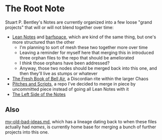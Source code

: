 # The Root Note

Stuart P. Bentley's Notes are currently organized into a few loose "grand projects" that will or will not blend together over time:

- [Lean Notes][] and [barfspace][], which are kind of the same thing, but one's more structured than the other
  - I'm planning to sort of mesh these two together more over time
  - Leaving a reminder for myself here that merging this in introduced three orphan files to the repo that should be ameliorated
  - I *think* those orphans have been addressed?
  - Anyway, those two nodes should be merged back into this one, and then they'll live as stumps or whatever
- [The Fresh Book of Bell Air][FBBA], a Discordian rite within the larger Chaos
- [Pitches and Scripts][], a repo I've decided to merge in piece by uncommitted piece instead of going all Lean Notes with it
- [The Left Side of the Notes][fyidust]

## Also

[my-old-bad-ideas.md][], which has a lineage dating back to when these files actually had *names*, is currently home base for merging a bunch of further projects into this one.

[Lean Notes]: f00c3d23-8848-4bb4-8d7a-d009f7344374.md
[barfspace]: 7f9a66a0-38fc-49e0-8489-270cdd3036ee.md
[FBBA]: 45fc3859-ce9b-4317-afd9-7d3f52dc5dd2.md
[fyidust]: d601d7ba-522b-4d6d-9e3b-101885e7aa00.md
[Pitches and Scripts]: b297a6f8-5646-4ce1-9be1-d7ed6056a513.md

[my-old-bad-ideas.md]: f3f3d6ba-6342-415a-9f3b-ab4f1d75a692.md
